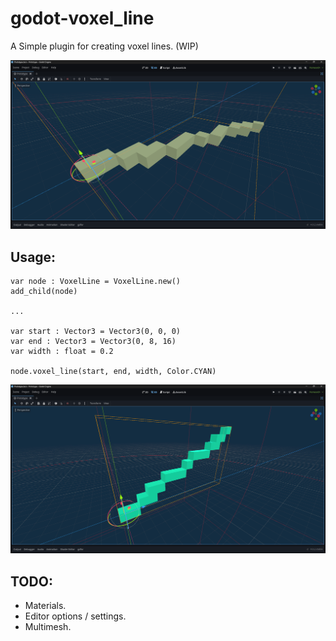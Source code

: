 # godot-voxel_line
A Simple plugin for creating voxel lines. (WIP)

<a href="voxel_line.png?raw=true"><img width=900 src="voxel_line.png"></a>

## Usage:

``` gdscript
var node : VoxelLine = VoxelLine.new()
add_child(node)

...

var start : Vector3 = Vector3(0, 0, 0)
var end : Vector3 = Vector3(0, 8, 16)
var width : float = 0.2

node.voxel_line(start, end, width, Color.CYAN)

```

<a href="Screenshot 2023-04-09 124043.png?raw=true"><img width=900 src="Screenshot 2023-04-09 124043.png"></a>

## TODO:

- Materials.
- Editor options / settings.
- Multimesh.
